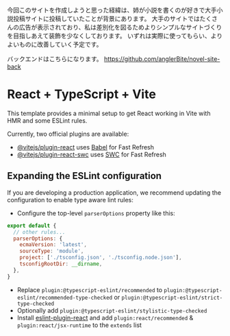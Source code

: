 今回このサイトを作成しようと思った経緯は、姉が小説を書くのが好きで大手小説投稿サイトに投稿していたことが背景にあります。
大手のサイトではたくさんの広告が表示されており、私は差別化を図るためよりシンプルなサイトづくりを目指しあえて装飾を少なくしております。
いずれは実際に使ってもらい、よりよいものに改善していく予定です。

バックエンドはこちらになります。
https://github.com/anglerBite/novel-site-back










# React + TypeScript + Vite

This template provides a minimal setup to get React working in Vite with HMR and some ESLint rules.

Currently, two official plugins are available:

- [@vitejs/plugin-react](https://github.com/vitejs/vite-plugin-react/blob/main/packages/plugin-react/README.md) uses [Babel](https://babeljs.io/) for Fast Refresh
- [@vitejs/plugin-react-swc](https://github.com/vitejs/vite-plugin-react-swc) uses [SWC](https://swc.rs/) for Fast Refresh

## Expanding the ESLint configuration

If you are developing a production application, we recommend updating the configuration to enable type aware lint rules:

- Configure the top-level `parserOptions` property like this:

```js
export default {
  // other rules...
  parserOptions: {
    ecmaVersion: 'latest',
    sourceType: 'module',
    project: ['./tsconfig.json', './tsconfig.node.json'],
    tsconfigRootDir: __dirname,
  },
}
```

- Replace `plugin:@typescript-eslint/recommended` to `plugin:@typescript-eslint/recommended-type-checked` or `plugin:@typescript-eslint/strict-type-checked`
- Optionally add `plugin:@typescript-eslint/stylistic-type-checked`
- Install [eslint-plugin-react](https://github.com/jsx-eslint/eslint-plugin-react) and add `plugin:react/recommended` & `plugin:react/jsx-runtime` to the `extends` list